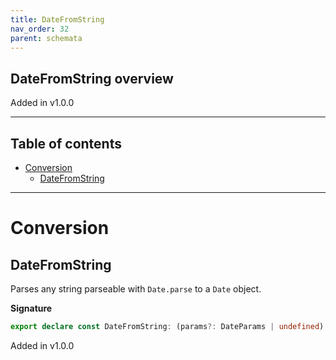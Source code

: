 ```yaml
---
title: DateFromString
nav_order: 32
parent: schemata
---
```


## DateFromString overview

Added in v1.0.0

---

<h2 class="text-delta">Table of contents</h2>

- [Conversion](#conversion)
  - [DateFromString](#datefromstring)

---

# Conversion

## DateFromString

Parses any string parseable with `Date.parse` to a `Date` object.

**Signature**

```ts
export declare const DateFromString: (params?: DateParams | undefined) => Schema<SafeDateString, SafeDate>
```

Added in v1.0.0
